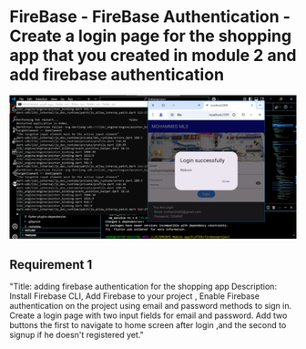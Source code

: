 # FireBase - FireBase Authentication - Create a login page for the shopping app that you created in module 2 and add firebase authentication
![alt text](image-2.png)
## Requirement 1

"Title: adding firebase authentication for the shopping app
Description: Install Firebase CLI,
Add Firebase to your project ,
Enable Firebase authentication on the project using email and password methods to sign in.
Create a login page with two input fields for email and password.
Add two buttons the first to navigate to home screen after login ,and the second to signup if he doesn't registered yet."